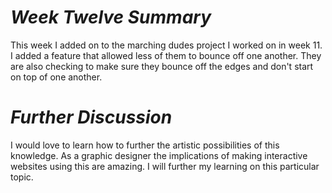 # *Week Twelve Summary*
This week I added on to the marching dudes project I worked on in week 11. I added a feature that allowed less of them to bounce off one another. They are also checking to make sure they bounce off the edges and don't start on top of one another.
# *Further Discussion*
I would love to learn how to further the artistic possibilities of this knowledge. As a graphic designer the implications of making interactive websites using this are amazing. I will further my learning on this particular topic.
